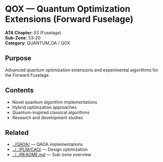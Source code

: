 # QOX — Quantum Optimization Extensions (Forward Fuselage)

**ATA Chapter**: 53 (Fuselage)  
**Sub-Zone**: 53-20  
**Category**: QUANTUM_OA / QOX

## Purpose

Advanced quantum optimization extensions and experimental algorithms for the Forward Fuselage.

## Contents

- Novel quantum algorithm implementations
- Hybrid optimization approaches
- Quantum-inspired classical algorithms
- Research and development studies

## Related

- [../QAOA/](../QAOA/) — QAOA implementations
- [../../PLM/CAO/](../../PLM/CAO/) — Design optimization
- [../../README.md](../../README.md) — Sub-zone overview

